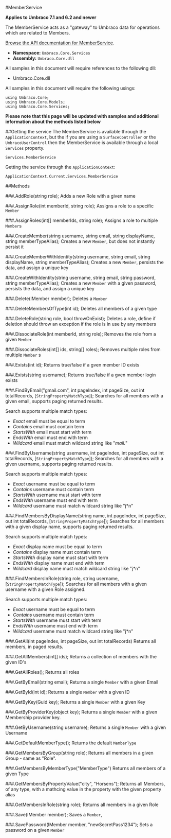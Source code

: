 #MemberService

**Applies to Umbraco 7.1 and 6.2 and newer**

The MemberService acts as a "gateway" to Umbraco data for operations which are related to Members.

[Browse the API documentation for MemberService](https://our.umbraco.org/apidocs/csharp/api/Umbraco.Core.Services.MemberService.html).

 * **Namespace:** `Umbraco.Core.Services` 
 * **Assembly:** `Umbraco.Core.dll`

All samples in this document will require references to the following dll:

* Umbraco.Core.dll

All samples in this document will require the following usings:
	
	using Umbraco.Core;
	using Umbraco.Core.Models;
	using Umbraco.Core.Services;

**Please note that this page will be updated with samples and additional information about the methods listed below**

##Getting the service
The MemberService is available through the `ApplicationContext`, but the if you are using a `SurfaceController` or the `UmbracoUserControl` then the MemberService is available through a local `Services` property.

	Services.MemberService

Getting the service through the `ApplicationContext`:

	ApplicationContext.Current.Services.MemberService

##Methods

###.AddRole(string role);
Adds a new Role with a given name

###.AssignRole(int memberId, string role);
Assigns a role to a specific `Member`

###.AssignRoles(int[] memberIds, string role);
Assigns a role to multiple `Member`s

###.CreateMember(string username, string email, string displayName, string memberTypeAlias);
Creates a new `Member`, but does not instantly persist it

###.CreateMemberWithIdentity(string username, string email, string displayName, string memberTypeAlias);
Creates a new `Member`, persists the data, and assign a unique key

###.CreateWithIdentity(string username, string email, string password, string memberTypeAlias);
Creates a new `Member` with a given password, persists the data, and assign a unique key

###.Delete(IMember member);
Deletes a `Member`

###.DeleteMembersOfType(int id);
Deletes all members of a given type

###.DeleteRole(string role, bool throwOnExist);
Deletes a role, define if deletion should throw an exception if the role is in use by any members

###.DissociateRole(int memberId, string role);
Removes the role from a given `Member`

###.DissociateRoles(int[] ids, string[] roles);
Removes multiple roles from multiple `Member` s

###.Exists(int id);
Returns true/false if a gven member ID exists

###.Exists(string username);
Returns true/false if a gven member login exists

###.FindByEmail("gmail.com", int pageIndex, int pageSize, out int totalRecords, [`StringPropertyMatchType`]);
Searches for all members with a given email, supports paging returned results.

Search supports multiple match types: 

- *Exact* email must be equal to term
- *Contains* email must contain term
- *StartsWith* email must start with term
- *EndsWith* email must end with term
- *Wildcard* email must match wildcard string like "*mail.*"

###.FindByUsername(string username, int pageIndex, int pageSize, out int totalRecords, [`StringPropertyMatchType`]);
Searches for all members with a given username, supports paging returned results.

Search supports multiple match types: 

- *Exact* username must be equal to term
- *Contains* username must contain term
- *StartsWith* username must start with term
- *EndsWith* username must end with term
- *Wildcard* username must match wildcard string like "j*n"

###.FindMembersByDisplayName(string name, int pageIndex, int pageSize, out int totalRecords, [`StringPropertyMatchType`]);
Searches for all members with a given display name, supports paging returned results.

Search supports multiple match types: 

- *Exact* display name must be equal to term
- *Contains* display name must contain term
- *StartsWith* display name must start with term
- *EndsWith* display name must end with term
- *Wildcard* display name must match wildcard string like "j*n"

###.FindMembersInRole(string role, string username, [`StringPropertyMatchType`]);
Searches for all members with a given username with a given Role assigned.

Search supports multiple match types: 

- *Exact* username must be equal to term
- *Contains* username must contain term
- *StartsWith* username must start with term
- *EndsWith* username must end with term
- *Wildcard* username must match wildcard string like "j*n"


###.GetAll(int pageIndex, int pageSize, out int totalRecords)
Returns all members, in paged results.

###.GetAllMembers(int[] ids);
Returns a collection of members with the given ID's

###.GetAllRoles();
Returns all roles

###.GetByEmail(string email);
Returns a single `Member` with a given Email

###.GetById(int id);
Returns a single `Member` with a given ID

###.GetByKey(Guid key);
Returns a single `Member` with a given Key

###.GetByProviderKey(object key);
Returns a single `Member` with a given Membership provider key.

###.GetByUsername(string username);
Returns a single `Member` with a given Username

###.GetDefaultMemberType();
Returns the default `MemberType`

###.GetMembersByGroup(string role);
Returns all members in a given Group - same as "Role".

###.GetMembersByMemberType("MemberType")
Returns all members of a given Type

###.GetMembersByPropertyValue("city", "Horsens");
Returns all Members, of any type, with a mathcing value in the property with the given property alias

###.GetMembersInRole(string role);
Returns all members in a given Role

###.Save(IMember member);
Saves a `Member`,

###.SavePassword(IMember member, "newSecretPass1234");
Sets a password on a given `Member`